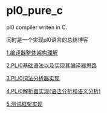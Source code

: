 # pl0_pure_c
pl0 compiler writen in C. 

同时是一个实现pl0语言的总结博客

[1.编译器整体架构理解](./doc/background.md)

[2.PL/0基础语法以及实现其编译器思路](./doc/pl0_intro.md)

[3.PL/0词法分析器实现](./doc/lexer.md)

[4.PL/0解析器实现(语法分析和语义分析)](./doc/parser.md)

[5.测试框架实现](./doc/test_script.md)